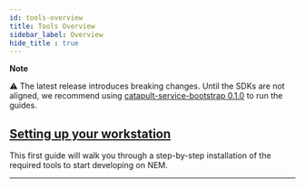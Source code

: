 ```yaml
---
id: tools-overview
title: Tools Overview
sidebar_label: Overview
hide_title : true
---
```


<div class="info">

**Note**

⚠ The latest release introduces breaking changes. Until the SDKs are not aligned, we recommend using [catapult-service-bootstrap 0.1.0](https://bcdocs.xpxsirius.io/guides/getting-started/setup-workstation.html) to run the guides.

</div>

## [Setting up your workstation](../../getting-started/setting-up-workstation.md)

This first guide will walk you through a step-by-step installation of the required tools to start developing on NEM.

***